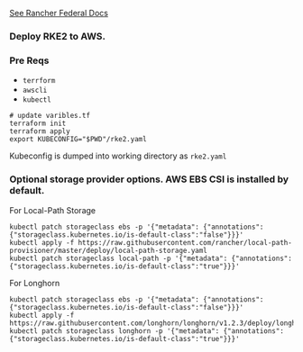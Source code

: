 [See Rancher Federal Docs](https://github.com/rancherfederal/rke2-aws-tf)

### Deploy RKE2 to AWS.

### Pre Reqs
- `terrform`
- `awscli`
- `kubectl`

```
# update varibles.tf 
terraform init
terraform apply
export KUBECONFIG="$PWD"/rke2.yaml
```
Kubeconfig is dumped into working directory as `rke2.yaml`


### Optional storage provider options. AWS EBS CSI is installed by default.

For Local-Path Storage
```
kubectl patch storageclass ebs -p '{"metadata": {"annotations":{"storageclass.kubernetes.io/is-default-class":"false"}}}'
kubectl apply -f https://raw.githubusercontent.com/rancher/local-path-provisioner/master/deploy/local-path-storage.yaml
kubectl patch storageclass local-path -p '{"metadata": {"annotations":{"storageclass.kubernetes.io/is-default-class":"true"}}}'
```
For Longhorn
```
kubectl patch storageclass ebs -p '{"metadata": {"annotations":{"storageclass.kubernetes.io/is-default-class":"false"}}}'
kubectl apply -f https://raw.githubusercontent.com/longhorn/longhorn/v1.2.3/deploy/longhorn.yaml
kubectl patch storageclass longhorn -p '{"metadata": {"annotations":{"storageclass.kubernetes.io/is-default-class":"true"}}}'
```
